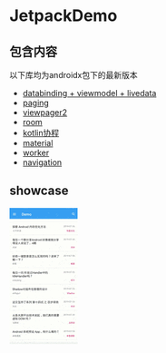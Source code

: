 # JetpackDemo

## 包含内容 ##

以下库均为androidx包下的最新版本

* [databinding + viewmodel + livedata]()
* [paging]()
* [viewpager2]()
* [room]()
* [kotlin协程]()
* [material]()
* [worker]()
* [navigation]()

## showcase ##

![pic](/art/pic.gif)
